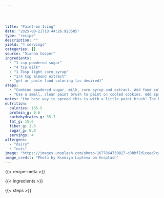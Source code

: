 ```yaml
---




title: "Paint-on Icing"
date: "2025-08-21T10:44:26.923585"
type: "recipe"
description: ""
yield: "4 servings"
categories: []
source: "Dianna Cooper"
ingredients:
  - "1 cup powdered sugar"
  - "4 tsp milk"
  - "1 Tbsp light corn syrup"
  - "1/4 tsp almond extract"
  - "gel or paste food coloring (as desired)"
steps:
  - "Combine powdered sugar, milk, corn syrup and extract. Add food coloring as desired. Repeat in as many colors as you like. If icing thickens over time, add more corn syrup."
  - "Use a small, clean paint brush to paint on cooled cookies. Add sprinkles or other decorative items."
notes: "the best way to spread this is with a little paint brush! The kids love it and it dries evenly and shiny."
nutrition:
  calories: 135.5
  protein_g: 9.6
  carbohydrates_g: 35.7
  fat_g: 15.6
  fiber_g: 3.5
  sugar_g: 0.0
  servings: 4
allergens:
  - "dairy"
  - "nuts"
image: "https://images.unsplash.com/photo-1677064730827-d8bbf7d1ceed?crop=entropy&cs=tinysrgb&fit=max&fm=jpg&ixid=M3w3OTQ5MzV8MHwxfHNlYXJjaHwxfHxwYWludC1vbiUyMGljaW5nJTIwZm9vZHxlbnwxfDB8fHwxNzU1Nzk1ODc0fDA&ixlib=rb-4.1.0&q=80&w=1080"
image_credit: "Photo by Kseniya Lapteva on Unsplash"
---
```


{{< recipe-meta >}}

{{< ingredients >}}

{{< steps >}}
